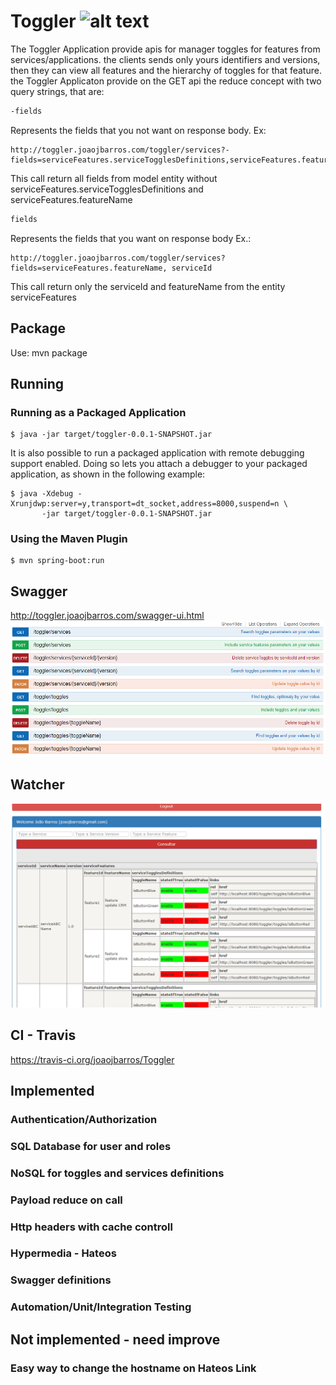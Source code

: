 

# Toggler ![alt text](https://api.travis-ci.org/joaojbarros/Toggler.svg?branch=master)
The Toggler Application provide apis for manager toggles for features from services/applications.
the clients sends only yours identifiers and versions, then they can view all features and the hierarchy of toggles for that feature.
the Toggler Applicaton provide on the GET api the reduce concept with two query strings, that are:
```html
-fields
```
Represents the fields that you not want on response body.
Ex: 
```shell
http://toggler.joaojbarros.com/toggler/services?-fields=serviceFeatures.serviceTogglesDefinitions,serviceFeatures.featureName
```
This call return all fields from model entity without serviceFeatures.serviceTogglesDefinitions and serviceFeatures.featureName
```html
fields
```
Represents the fields that you want on response body
Ex.: 
```shell
http://toggler.joaojbarros.com/toggler/services?fields=serviceFeatures.featureName, serviceId
```
This call return only the serviceId and featureName from the entity serviceFeatures
## Package
Use: mvn package
## Running
### Running as a Packaged Application
```shell
$ java -jar target/toggler-0.0.1-SNAPSHOT.jar
```

It is also possible to run a packaged application with remote debugging support enabled. Doing so lets you attach a debugger to your packaged application, as shown in the following example:

```shell
$ java -Xdebug -Xrunjdwp:server=y,transport=dt_socket,address=8000,suspend=n \
       -jar target/toggler-0.0.1-SNAPSHOT.jar
```
### Using the Maven Plugin
```shell
$ mvn spring-boot:run
```
## Swagger
http://toggler.joaojbarros.com/swagger-ui.html
![alt text](https://raw.githubusercontent.com/joaojbarros/images-readme/master/swagger.png)

## Watcher
![alt text](https://raw.githubusercontent.com/joaojbarros/images-readme/master/view.png)

## CI - Travis
https://travis-ci.org/joaojbarros/Toggler

## Implemented
### Authentication/Authorization
### SQL Database for user and roles
### NoSQL for toggles and services definitions
### Payload reduce on call
### Http headers with cache controll
### Hypermedia - Hateos
### Swagger definitions
### Automation/Unit/Integration Testing


## Not implemented - need improve
### Easy way to change the hostname on Hateos Link

